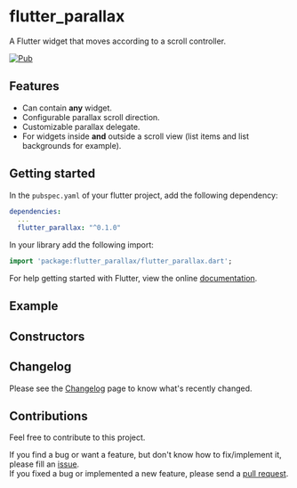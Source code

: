 # flutter_parallax

A Flutter widget that moves according to a scroll controller.

[![Pub](https://img.shields.io/pub/v/flutter_parallax.svg)](https://pub.dartlang.org/packages/flutter_parallax)

## Features

* Can contain **any** widget.
* Configurable parallax scroll direction.
* Customizable parallax delegate.
* For widgets inside **and** outside a scroll view (list items and list backgrounds for example). 

## Getting started

In the `pubspec.yaml` of your flutter project, add the following dependency:

```yaml
dependencies:
  ...
  flutter_parallax: "^0.1.0"
```

In your library add the following import:

```dart
import 'package:flutter_parallax/flutter_parallax.dart';
```

For help getting started with Flutter, view the online [documentation](https://flutter.io/).

## Example

## Constructors

## Changelog

Please see the [Changelog](https://github.com/letsar/flutter_parallax/blob/master/CHANGELOG.md) page to know what's recently changed.

## Contributions

Feel free to contribute to this project.

If you find a bug or want a feature, but don't know how to fix/implement it, please fill an [issue](https://github.com/letsar/flutter_parallax/issues).  
If you fixed a bug or implemented a new feature, please send a [pull request](https://github.com/letsar/flutter_parallax/pulls).